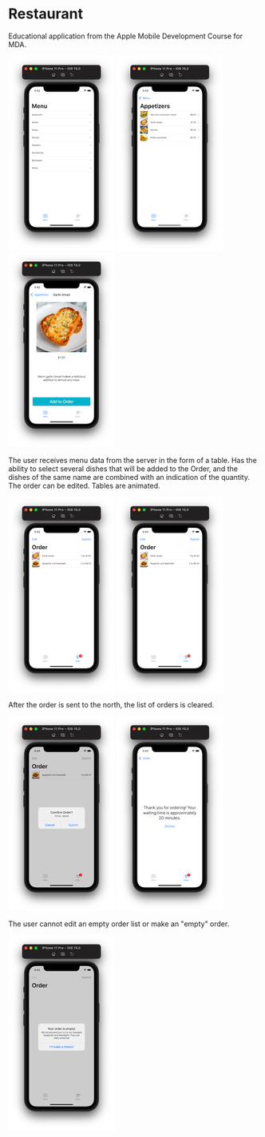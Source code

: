 # Restaurant

Educational application from the Apple Mobile Development Course for MDA.

![Screenshot001](https://github.com/ClearCut3000/Restaurant/blob/main/Screenshots/scr001.png?raw=true)
![Screenshot002](https://github.com/ClearCut3000/Restaurant/blob/main/Screenshots/scr002.png?raw=true)
![Screenshot003](https://github.com/ClearCut3000/Restaurant/blob/main/Screenshots/scr003.png?raw=true)

The user receives menu data from the server in the form of a table. 
Has the ability to select several dishes that will be added to the Order, and the dishes of the same name are combined with an indication of the quantity. 
The order can be edited.
Tables are animated.

![Screenshot004](https://github.com/ClearCut3000/Restaurant/blob/main/Screenshots/scr004.png?raw=true)
![Screenshot005](https://github.com/ClearCut3000/Restaurant/blob/main/Screenshots/scr005.png?raw=true)

After the order is sent to the north, the list of orders is cleared.

![Screenshot006](https://github.com/ClearCut3000/Restaurant/blob/main/Screenshots/scr006.png?raw=true)
![Screenshot007](https://github.com/ClearCut3000/Restaurant/blob/main/Screenshots/scr007.png?raw=true)

The user cannot edit an empty order list or make an "empty" order.

![Screenshot008](https://github.com/ClearCut3000/Restaurant/blob/main/Screenshots/scr008.png?raw=true)
